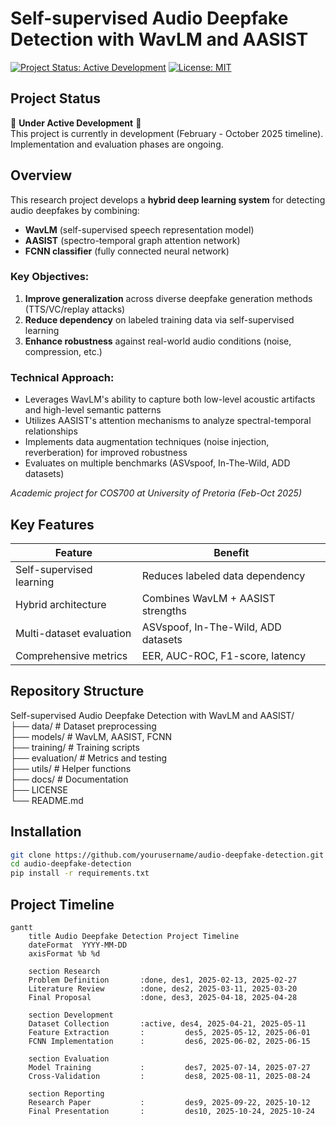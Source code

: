 # Self-supervised Audio Deepfake Detection with WavLM and AASIST

[![Project Status: Active Development](https://img.shields.io/badge/status-active_development-yellow)](https://github.com/yourusername/audio-deepfake-detection)
[![License: MIT](https://img.shields.io/badge/License-MIT-blue.svg)](https://opensource.org/licenses/MIT)

## Project Status
🚧 **Under Active Development** 🚧  
This project is currently in development (February - October 2025 timeline). Implementation and evaluation phases are ongoing.

## Overview
This research project develops a **hybrid deep learning system** for detecting audio deepfakes by combining:
- **WavLM** (self-supervised speech representation model)
- **AASIST** (spectro-temporal graph attention network)
- **FCNN classifier** (fully connected neural network)

### Key Objectives:
1. **Improve generalization** across diverse deepfake generation methods (TTS/VC/replay attacks)
2. **Reduce dependency** on labeled training data via self-supervised learning
3. **Enhance robustness** against real-world audio conditions (noise, compression, etc.)

### Technical Approach:
- Leverages WavLM's ability to capture both low-level acoustic artifacts and high-level semantic patterns
- Utilizes AASIST's attention mechanisms to analyze spectral-temporal relationships
- Implements data augmentation techniques (noise injection, reverberation) for improved robustness
- Evaluates on multiple benchmarks (ASVspoof, In-The-Wild, ADD datasets)

*Academic project for COS700 at University of Pretoria (Feb-Oct 2025)*

## Key Features
| Feature | Benefit |
|---------|---------|
| Self-supervised learning | Reduces labeled data dependency |
| Hybrid architecture | Combines WavLM + AASIST strengths |
| Multi-dataset evaluation | ASVspoof, In-The-Wild, ADD datasets |
| Comprehensive metrics | EER, AUC-ROC, F1-score, latency |

## Repository Structure
Self-supervised Audio Deepfake Detection with WavLM and AASIST/  
├── data/ # Dataset preprocessing  
├── models/ # WavLM, AASIST, FCNN  
├── training/ # Training scripts  
├── evaluation/ # Metrics and testing  
├── utils/ # Helper functions  
├── docs/ # Documentation  
├── LICENSE  
└── README.md  

## Installation
```bash
git clone https://github.com/yourusername/audio-deepfake-detection.git
cd audio-deepfake-detection
pip install -r requirements.txt
```

## Project Timeline

```mermaid
gantt
    title Audio Deepfake Detection Project Timeline
    dateFormat  YYYY-MM-DD
    axisFormat %b %d
    
    section Research
    Problem Definition       :done, des1, 2025-02-13, 2025-02-27
    Literature Review        :done, des2, 2025-03-11, 2025-03-20
    Final Proposal           :done, des3, 2025-04-18, 2025-04-28
    
    section Development
    Dataset Collection       :active, des4, 2025-04-21, 2025-05-11
    Feature Extraction       :         des5, 2025-05-12, 2025-06-01
    FCNN Implementation      :         des6, 2025-06-02, 2025-06-15
    
    section Evaluation
    Model Training           :         des7, 2025-07-14, 2025-07-27
    Cross-Validation         :         des8, 2025-08-11, 2025-08-24
    
    section Reporting
    Research Paper           :         des9, 2025-09-22, 2025-10-12
    Final Presentation       :         des10, 2025-10-24, 2025-10-24
```
